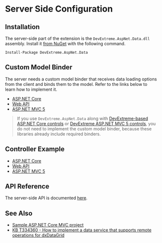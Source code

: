 # Server Side Configuration

## Installation

The server-side part of the extension is the `DevExtreme.AspNet.Data.dll` assembly. Install it [from NuGet](http://www.nuget.org/packages/DevExtreme.AspNet.Data/) with the following command.

    Install-Package DevExtreme.AspNet.Data

## Custom Model Binder

The server needs a custom model binder that receives data loading options from the client and binds them to the model. Refer to the links below to learn how to implement it.

- [ASP.NET Core](https://github.com/DevExpress/DevExtreme.AspNet.Data/blob/master/net/Sample/DataSourceLoadOptions.cs)
- [Web API](https://github.com/DevExpress/devextreme-examples/blob/17_2/datagrid-webapi/datagrid-webapi/DataSourceLoadOptions.cs)
- [ASP.NET MVC 5](https://github.com/DevExpress/devextreme-examples/blob/17_2/datagrid-mvc5/datagrid-mvc5/DataSourceLoadOptions.cs)

> If you use `DevExtreme.AspNet.Data` along with [DevExtreme-based ASP.NET Core controls](https://docs.devexpress.com/AspNetCore/400263) or [DevExtreme ASP.NET MVC 5 controls](https://docs.devexpress.com/DevExtremeAspNetMvc/400943/), you do not need to implement the custom model binder, because these libraries already include required binders.

## Controller Example

- [ASP.NET Core](https://github.com/DevExpress/DevExtreme.AspNet.Data/blob/master/net/Sample/Controllers/NorthwindController.cs)
- [Web API](https://github.com/DevExpress/devextreme-examples/blob/17_2/datagrid-webapi/datagrid-webapi/Controllers/OrdersController.cs)
- [ASP.NET MVC 5](https://github.com/DevExpress/devextreme-examples/blob/17_2/datagrid-mvc5/datagrid-mvc5/Controllers/OrdersController.cs)

## API Reference

The server-side API is documented [here](https://devexpress.github.io/DevExtreme.AspNet.Data/net/api/DevExtreme.AspNet.Data.html).

## See Also

- [Sample ASP.NET Core MVC project](https://github.com/DevExpress/DevExtreme.AspNet.Data/tree/master/net/Sample)
- [KB T334360 - How to implement a data service that supports remote operations for dxDataGrid](https://www.devexpress.com/Support/Center/Example/Details/T334360)
